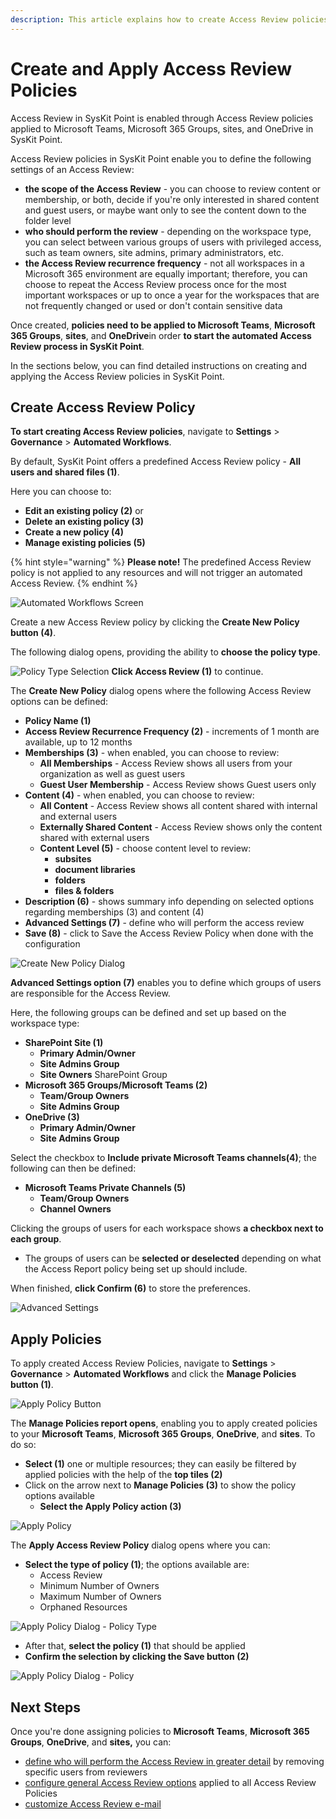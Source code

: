 ```yaml
---
description: This article explains how to create Access Review policies and apply them to your Microsoft Teams, Microsoft 365 Groups, sites, and OneDrive in SysKit Point.
---
```



# Create and Apply Access Review Policies

Access Review in SysKit Point is enabled through Access Review policies applied to Microsoft Teams, Microsoft 365 Groups, sites, and OneDrive in SysKit Point.

Access Review policies in SysKit Point enable you to define the following settings of an Access Review:
* **the scope of the Access Review** - you can choose to review content or membership, or both, decide if you're only interested in shared content and guest users, or maybe want only to see the content down to the folder level
* **who should perform the review** - depending on the workspace type, you can select between various groups of users with privileged access, such as team owners, site admins, primary administrators, etc.
* **the Access Review recurrence frequency** - not all workspaces in a Microsoft 365 environment are equally important; therefore, you can choose to repeat the Access Review process once for the most important workspaces or up to once a year for the workspaces that are not frequently changed or used or don't contain sensitive data

Once created, **policies need to be applied to Microsoft Teams**, **Microsoft 365 Groups**, **sites**, and **OneDrive**in order **to start the automated Access Review process in SysKit Point**.

In the sections below, you can find detailed instructions on creating and applying the Access Review policies in SysKit Point.

## Create Access Review Policy

**To start creating Access Review policies**, navigate to **Settings** > **Governance** > **Automated Workflows**.

By default, SysKit Point offers a predefined Access Review policy - **All users and shared files (1)**. 

Here you can choose to:
* **Edit an existing policy (2)** or
* **Delete an existing policy (3)** 
* **Create a new policy (4)**
* **Manage existing policies (5)**

{% hint style="warning" %}
**Please note!** The predefined Access Review policy is not applied to any resources and will not trigger an automated Access Review.
{% endhint %}

![Automated Workflows Screen](../../.gitbook/assets/create-access-review-policies_default-policy.png)

Create a new Access Review policy by clicking the **Create New Policy button (4)**. 

The following dialog opens, providing the ability to **choose the policy type**. 

![Policy Type Selection](../../.gitbook/assets/create-access-review-policies_policy-type.png)
**Click Access Review \(1\)** to continue. 

The **Create New Policy** dialog opens where the following Access Review options can be defined: 
* **Policy Name (1)**
* **Access Review Recurrence Frequency (2)** - increments of 1 month are available, up to 12 months
* **Memberships (3)** - when enabled, you can choose to review:
  * **All Memberships** - Access Review shows all users from your organization as well as guest users
  * **Guest User Membership** - Access Review shows Guest users only
* **Content (4)** - when enabled, you can choose to review:
  * **All Content** - Access Review shows all content shared with internal and external users
  * **Externally Shared Content** - Access Review shows only the content shared with external users
  * **Content Level (5)** - choose content level to review:
    * **subsites**
    * **document libraries**
    * **folders**
    * **files & folders**
* **Description (6)** - shows summary info depending on selected options regarding memberships (3) and content (4)
* **Advanced Settings (7)** - define who will perform the access review 
* **Save (8)** - click to Save the Access Review Policy when done with the configuration

![Create New Policy Dialog](../../.gitbook/assets/create-access-review-policies_create-policy-dialog.png)

**Advanced Settings option (7)** enables you to define which groups of users are responsible for the Access Review. 

Here, the following groups can be defined and set up based on the workspace type:
* **SharePoint Site (1)**
  * **Primary Admin/Owner**
  * **Site Admins Group**
  * **Site Owners** SharePoint Group
* **Microsoft 365 Groups/Microsoft Teams (2)**
  * **Team/Group Owners**
  * **Site Admins Group**
* **OneDrive (3)**
  * **Primary Admin/Owner**
  * **Site Admins Group**
  
Select the checkbox to **Include private Microsoft Teams channels(4)**; the following can then be defined:
* **Microsoft Teams Private Channels (5)** 
  * **Team/Group Owners**
  * **Channel Owners**

Clicking the groups of users for each workspace shows **a checkbox next to each group**. 
  * The groups of users can be **selected or deselected** depending on what the Access Report policy being set up should include.

When finished, **click Confirm (6)** to store the preferences. 

![Advanced Settings](../../.gitbook/assets/create-access-review-policies_advanced-settings.png)

## Apply Policies

To apply created Access Review Policies, navigate to **Settings** > **Governance** > **Automated Workflows** and click the **Manage Policies button (1)**.

![Apply Policy Button](../../.gitbook/assets/create-access-review-policies_apply-policy-button.png)

The **Manage Policies report opens**, enabling you to apply created policies to your **Microsoft Teams**, **Microsoft 365 Groups**, **OneDrive**, and **sites**. To do so:

* **Select (1)** one or multiple resources; they can easily be filtered by applied policies with the help of the **top tiles (2)**
* Click on the arrow next to **Manage Policies (3)** to show the policy options available
  * **Select the Apply Policy action (3)**

![Apply Policy](../../.gitbook/assets/create-access-review-policies_apply-policy.png)

The **Apply Access Review Policy** dialog opens where you can:

* **Select the type of policy (1)**; the options available are:
  * Access Review
  * Minimum Number of Owners
  * Maximum Number of Owners
  * Orphaned Resources

![Apply Policy Dialog - Policy Type](../../.gitbook/assets/create-access-review-policies_apply-policy-dialog.png)

* After that, **select the policy (1)** that should be applied 
* **Confirm the selection by clicking the Save button (2)**

![Apply Policy Dialog - Policy](../../.gitbook/assets/create-access-review-policies_apply-policy-dialog-part-2.png)

## Next Steps

Once you're done assigning policies to **Microsoft Teams**, **Microsoft 365 Groups**, **OneDrive**, and **sites,** you can:
* [define who will perform the Access Review in greater detail](access-review-options.md#manage-reviewers) by removing specific users from reviewers
* [configure general Access Review options](access-review-options.md#review-options) applied to all Access Review Policies
* [customize Access Review e-mail](../../configuration/customize-emails.md#access-review-settings)